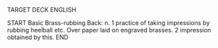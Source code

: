 TARGET DECK
ENGLISH

START
Basic
Brass-rubbing
Back: n. 1 practice of taking impressions by rubbing heelball etc. Over paper laid on engraved brasses. 2 impression obtained by this.
END
